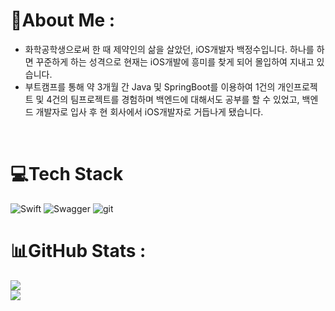 # 💫About Me :
- 화학공학생으로써 한 때 제약인의 삶을 살았던, iOS개발자 백정수입니다.  하나를 하면 꾸준하게 하는 성격으로 현재는 iOS개발에 흥미를 찾게 되어 몰입하여 지내고 있습니다.
- 부트캠프를 통해 약 3개월 간 Java 및 SpringBoot를 이용하여 1건의 개인프로젝트 및 4건의 팀프로젝트를 경험하며 백엔드에 대해서도 공부를 할 수 있었고, 백엔드 개발자로 입사 후 현 회사에서 iOS개발자로 거듭나게 됐습니다.

</br>

# 💻Tech Stack
![Swift](https://img.shields.io/badge/swift-%23ED8B00.svg?style=for-the-badge&logo=swift&logoColor=white) ![Swagger](https://img.shields.io/badge/-Swagger-%23Clojure?style=for-the-badge&logo=swagger&logoColor=white) ![git](https://img.shields.io/badge/git-%23ED8B00.svg?style=for-the-badge&logo=git&logoColor=white)
# 📊GitHub Stats :
![](https://github-readme-stats.vercel.app/api?username=HundredCleanWater&theme=bear&hide_border=false&include_all_commits=false&count_private=false)<br/>
![](https://github-readme-stats.vercel.app/api/top-langs/?username=HundredCleanWater&theme=bear&hide_border=false&include_all_commits=false&count_private=false&layout=compact)

